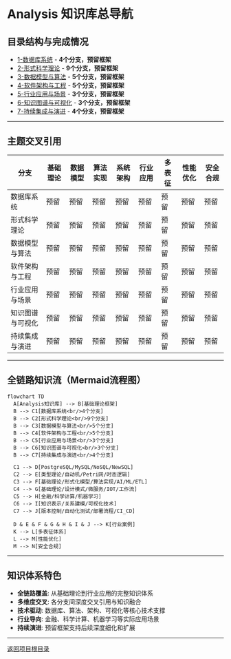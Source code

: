 # Analysis 知识库总导航

## 目录结构与完成情况

- [1-数据库系统](1-数据库系统/README.md) - **4个分支，预留框架**
- [2-形式科学理论](2-形式科学理论/README.md) - **9个分支，预留框架**
- [3-数据模型与算法](3-数据模型与算法/README.md) - **5个分支，预留框架**
- [4-软件架构与工程](4-软件架构与工程/README.md) - **5个分支，预留框架**
- [5-行业应用与场景](5-行业应用与场景/README.md) - **3个分支，预留框架**
- [6-知识图谱与可视化](6-知识图谱与可视化/README.md) - **3个分支，预留框架**
- [7-持续集成与演进](7-持续集成与演进/README.md) - **4个分支，预留框架**

---

## 主题交叉引用

| 分支      | 基础理论 | 数据模型 | 算法实现 | 系统架构 | 行业应用 | 多表征 | 性能优化 | 安全合规 |
|-----------|----------|----------|----------|----------|----------|--------|----------|----------|
| 数据库系统| 预留     | 预留     | 预留     | 预留     | 预留     | 预留   | 预留     | 预留     |
| 形式科学理论| 预留   | 预留     | 预留     | 预留     | 预留     | 预留   | 预留     | 预留     |
| 数据模型与算法| 预留 | 预留     | 预留     | 预留     | 预留     | 预留   | 预留     | 预留     |
| 软件架构与工程| 预留 | 预留     | 预留     | 预留     | 预留     | 预留   | 预留     | 预留     |
| 行业应用与场景| 预留 | 预留     | 预留     | 预留     | 预留     | 预留   | 预留     | 预留     |
| 知识图谱与可视化| 预留 | 预留     | 预留     | 预留     | 预留     | 预留   | 预留     | 预留     |
| 持续集成与演进| 预留 | 预留     | 预留     | 预留     | 预留     | 预留   | 预留     | 预留     |

---

## 全链路知识流（Mermaid流程图）

```mermaid
flowchart TD
  A[Analysis知识库] --> B[基础理论框架]
  B --> C1[数据库系统<br/>4个分支]
  B --> C2[形式科学理论<br/>9个分支]
  B --> C3[数据模型与算法<br/>5个分支]
  B --> C4[软件架构与工程<br/>5个分支]
  B --> C5[行业应用与场景<br/>3个分支]
  B --> C6[知识图谱与可视化<br/>3个分支]
  B --> C7[持续集成与演进<br/>4个分支]
  
  C1 --> D[PostgreSQL/MySQL/NoSQL/NewSQL]
  C2 --> E[类型理论/自动机/Petri网/时态逻辑]
  C3 --> F[基础理论/形式化模型/算法实现/AI/ML/ETL]
  C4 --> G[基础理论/设计模式/微服务/IOT/工作流]
  C5 --> H[金融/科学计算/机器学习]
  C6 --> I[知识表示/关系建模/可视化技术]
  C7 --> J[版本控制/自动化测试/部署流程/CI_CD]
  
  D & E & F & G & H & I & J --> K[行业案例]
  K --> L[多表征体系]
  L --> M[性能优化]
  M --> N[安全合规]
```

---

## 知识体系特色

- **全链路覆盖**: 从基础理论到行业应用的完整知识体系
- **多维度交叉**: 各分支间深度交叉引用与知识融合
- **技术驱动**: 数据库、算法、架构、可视化等核心技术支撑
- **行业导向**: 金融、科学计算、机器学习等实际应用场景
- **持续演进**: 预留框架支持后续深度细化和扩展

---

[返回项目根目录](../../README.md)
